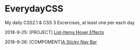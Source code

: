# EverydayCSS
My daily CSS2.1 &amp; CSS 3 Excercises, at least one per each day

2018-9-25: [PROJECT] [List-Items Hover Effects](/Effects/List_Items_Hover/)

2018-9-26: [COMPOMENT][A Sticky Nav Bar](/Components/StickNavBar/)
